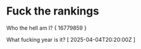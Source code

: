 # Fuck the rankings

Who the hell am I?
{ 16779859 }

What fucking year is it?
[ 2025-04-04T20:20:00Z ]
